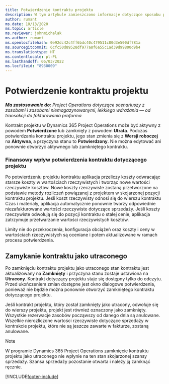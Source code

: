 ```yaml
---
title: Potwierdzenie kontraktu projektu
description: W tym artykule zamieszczono informacje dotyczące sposobu potwierdzania kontraktu w aplikacji Project Operations.
author: rumant
ms.date: 10/13/2020
ms.topic: article
ms.reviewer: johnmichalak
ms.author: rumant
ms.openlocfilehash: 0e92dc42c4ff6bdc40c479511c80d3e500df781a
ms.sourcegitcommit: 6cfc50d89528df977a8f6a55c1ad39d99800d9b4
ms.translationtype: HT
ms.contentlocale: pl-PL
ms.lasthandoff: 06/03/2022
ms.locfileid: "8930009"
---
```

# <a name="confirm-a-project-contract"></a>Potwierdzenie kontraktu projektu

_**Ma zastosowanie do:** Project Operations dotyczące scenariuszy z zasobami i zasobami niemagazynowanymi, lekkiego wdrażania — od transakcji do fakturowania proforma_

Kontrakt projektu w Dynamics 365 Project Operations może być aktywny z powodem **Potwierdzone** lub zamknięty z powodem **Utrata**. Podczas potwierdzania kontraktu projektu, jego stan zmienia się z **Wersji roboczej** na **Aktywna**, a przyczyna stanu to **Potwierdzony**. Nie można edytować ani ponownie otworzyć aktywnego lub zamkniętego kontraktu. 

### <a name="financial-impact-of-confirming-a-project-contract"></a>Finansowy wpływ potwierdzenia kontraktu dotyczącego projektu

Po potwierdzeniu projektu kontraktu aplikacja przeliczy koszty odwracając starsze koszty w wartościach rzeczywistych i tworząc nowe wartości rzeczywiste kosztów. Nowe koszty rzeczywiste zostaną przetworzone na podstawie metody rozliczeń powiązanej z projektem w skojarzonej pozycji kontraktu projektu. Jeśli koszt rzeczywisty odnosi się do wierszu kontraktu Czas i materiały, aplikacja automatycznie ponownie tworzy odpowiednie niezafakturowane wartości rzeczywiste dotyczące sprzedaży. Jeśli koszty rzeczywiste odwołują się do pozycji kontraktu o stałej cenie, aplikacja zatrzymuje przetwarzanie wartości rzeczywistych kosztów.

Limity nie do przekroczenia, konfiguracja obciążeń oraz koszty i ceny w wartościach rzeczywistych są oceniane i potem aktualizowane w ramach procesu potwierdzenia.

## <a name="close-a-project-contract-as-lost"></a>Zamykanie kontraktu jako utraconego

Po zamknięciu kontraktu projektu jako utraconego stan kontraktu jest aktualizowany na **Zamknięty** i przyczyna stanu zostaje ustawiona na **Utracony**. Kontrakt dotyczący projektu staje się dostępny tylko do odczytu. Przed ukończeniem zmian dostępne jest okno dialogowe potwierdzenia, ponieważ nie będzie można ponownie otworzyć zamkniętego kontraktu dotyczącego projektu.

Jeśli kontrakt projektu, który został zamknięty jako utracony, odwołuje się do wierszy projektu, projekt jest również oznaczony jako zamknięty. Wszystkie rezerwacje zasobów począwszy od danego dnia są anulowane. Wszelkie nierozliczone wartości rzeczywiste dotyczące sprzedaży w kontrakcie projektu, które nie są jeszcze zawarte w fakturze, zostaną anulowane.

> [!NOTE]
> W programie Dynamics 365 Project Operations zamknięcie kontraktu projektu jako utraconego nie wpłynie na ten stan skojarzonej szansy sprzedaży. Szansa sprzedaży pozostanie otwarta i należy ją zamknąć ręcznie.


[!INCLUDE[footer-include](../../includes/footer-banner.md)]